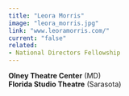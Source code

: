 ```yaml
---
title: "Leora Morris"
image: "leora_morris.jpg"
link: "www.leoramorris.com/"
current: "false"
related:
- National Directors Fellowship
---
```


**Olney Theatre Center** (MD)\
**Florida Studio Theatre** (Sarasota)
